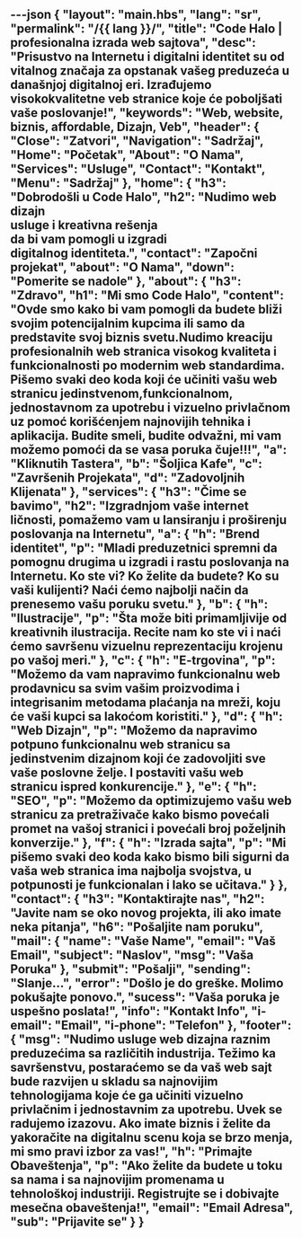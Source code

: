 ---json
{
  "layout": "main.hbs",
  "lang": "sr",
  "permalink": "/{{ lang }}/",
  "title": "Code Halo | profesionalna izrada web sajtova",
  "desc": "Prisustvo na Internetu i digitalni identitet su od vitalnog značaja za opstanak vašeg preduzeća u današnjoj digitalnoj eri. Izrađujemo visokokvalitetne veb stranice koje će poboljšati vaše poslovanje!",
  "keywords": "Web, website, biznis, affordable, Dizajn, Veb",
  "header": {
    "Close": "Zatvori",
    "Navigation": "Sadržaj",
    "Home": "Početak",
    "About": "O Nama",
    "Services": "Usluge",
    "Contact": "Kontakt",
    "Menu": "Sadržaj"
  },
  "home": {
    "h3": "Dobrodošli u Code Halo",
    "h2": "Nudimo web dizajn <br />usluge i kreativna rešenja <br />da bi vam pomogli u izgradi <br />digitalnog identiteta.",
    "contact": "Započni projekat",
    "about": "O Nama",
    "down": "Pomerite se nadole"
  },
  "about": {
    "h3": "Zdravo",
    "h1": "Mi smo Code Halo",
    "content": "Ovde smo kako bi vam pomogli da budete bliži svojim potencijalnim kupcima ili samo da predstavite svoj biznis svetu.Nudimo kreaciju profesionalnih web stranica visokog kvaliteta i funkcionalnosti po modernim web standardima. Pišemo svaki deo koda koji će učiniti vašu web stranicu jedinstvenom,funkcionalnom, jednostavnom za upotrebu i vizuelno privlačnom uz pomoć korišćenjem najnovijih tehnika i aplikacija. Budite smeli, budite odvažni, mi vam možemo pomoći da se vasa poruka čuje!!!",
    "a": "Kliknutih Tastera",
    "b": "Šoljica Kafe",
    "c": "Završenih Projekata",
    "d": "Zadovoljnih Klijenata"
  },
  "services": {
    "h3": "Čime se bavimo",
    "h2": "Izgradnjom vaše internet ličnosti, pomažemo vam u lansiranju i proširenju poslovanja na Internetu",
    "a": {
      "h": "Brend identitet",
      "p": "Mladi preduzetnici spremni da pomognu drugima u  izgradi i rastu poslovanja na Internetu. Ko ste vi? Ko želite da budete? Ko su vaši kulijenti? Naći ćemo najbolji način da prenesemo vašu poruku svetu."
    },
    "b": {
      "h": "Ilustracije",
      "p": "Šta može biti primamljivije od kreativnih ilustracija. Recite nam ko ste vi i naći ćemo savršenu vizuelnu reprezentaciju krojenu po vašoj meri."
    },
    "c": {
      "h": "E-trgovina",
      "p": "Možemo da vam napravimo funkcionalnu web prodavnicu sa svim vašim proizvodima i integrisanim metodama plaćanja na mreži, koju će vaši kupci sa lakoćom koristiti."
    },
    "d": {
      "h": "Web Dizajn",
      "p": "Možemo da napravimo potpuno funkcionalnu web stranicu sa jedinstvenim dizajnom koji će zadovoljiti sve vaše poslovne želje. I postaviti vašu web stranicu ispred konkurencije."
    },
    "e": {
      "h": "SEO",
      "p": "Možemo da optimizujemo vašu web stranicu za pretraživače kako bismo povećali promet na vašoj stranici i povećali broj poželjnih konverzije."
    },
    "f": {
      "h": "Izrada sajta",
      "p": "Mi pišemo svaki deo koda kako bismo bili sigurni da vaša web stranica ima najbolja svojstva, u potpunosti je funkcionalan i lako se učitava."
    }
  },
  "contact": {
    "h3": "Kontaktirajte nas",
    "h2": "Javite nam se oko novog projekta, ili ako imate neka pitanja",
    "h6": "Pošaljite nam poruku",
    "mail": {
      "name": "Vaše Name",
      "email": "Vaš Email",
      "subject": "Naslov",
      "msg": "Vaša Poruka"
    },
    "submit": "Pošalji",
    "sending": "Slanje...",
    "error": "Došlo je do greške. Molimo pokušajte ponovo.",
    "sucess": "Vaša poruka je uspešno poslata!",
    "info": "Kontakt Info",
    "i-email": "Email",
    "i-phone": "Telefon"
  },
  "footer": {
    "msg": "Nudimo usluge web dizajna raznim preduzećima sa različitih industrija. Težimo ka savršenstvu, postaraćemo se da vaš web sajt bude razvijen u skladu sa najnovijim tehnologijama koje će ga učiniti vizuelno privlačnim i jednostavnim za upotrebu. Uvek se radujemo izazovu. Ako imate biznis i želite da yakoračite na digitalnu scenu koja se brzo menja, mi smo pravi izbor za vas!",
    "h": "Primajte Obaveštenja",
    "p": "Ako želite da budete u toku sa nama i sa najnovijim promenama u tehnološkoj industriji. Registrujte se i dobivajte mesečna obaveštenja!",
    "email": "Email Adresa",
    "sub": "Prijavite se"
  }
}
---
